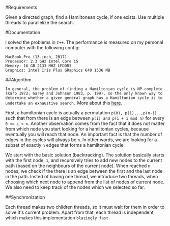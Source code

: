#Requirements

Given a directed graph, find a Hamiltonean cycle, if one exists. Use multiple threads to
parallelize the search.

#Documentation

I solved the problems in `C++`.
The performance is measured on my personal computer with the following config:
```
MacBook Pro (13-inch, 2017)
Processor: 2.3 GHz Intel Core i5
Memory: 16 GB 2133 MHZ LPDDR3
Graphics: Intel Iris Plus GRaphics 640 1536 MB
```

##Algorithm

`In general, the problem of finding a Hamiltonian cycle is NP-complete (Karp 1972; Garey and
Johnson 1983, p. 199), so the only known way to determine whether a given general graph has a
Hamiltonian cycle is to undertake an exhaustive search.`
More about this [here](http://mathworld.wolfram.com/HamiltonianCycle.html).

First, a hamiltonian cycle is actually a permutation `p(0), p(1),..,p(n-1)` such that from there
is an edge between `p(i) and p(i + 1 mod n)` for every `0 <= i < n`.
Another observation comes from the fact that it does not matter from which node you start looking
for a hamiltonian cycles, because eventually you will reach that node.
An important fact is that the number of edges in the cycles will always be `n`. In other words,
we are looking for a subset of exactly `n` edges that forms a hamiltonian cycle.

We start with the basic solution (backtracking). The solution basically starts with the first
node, `1`, and recursively tries to add new nodes to the current path (based on the neighbours of
the current node). When reached `n` nodes, we check if the there is an edge between the first
and the last node in the path.
Insted of having one thread, we introduce two threads, when choosing which next node to append
from the list of nodes of current node.
We also need to keep track of the nodes which we selected so far.


##Synchronization

Each thread makes two children threads, so it must wait for them in order to solve it's current
problem.
Apart from that, each thread is independent, which makes this implementation `blazingly fast`.
